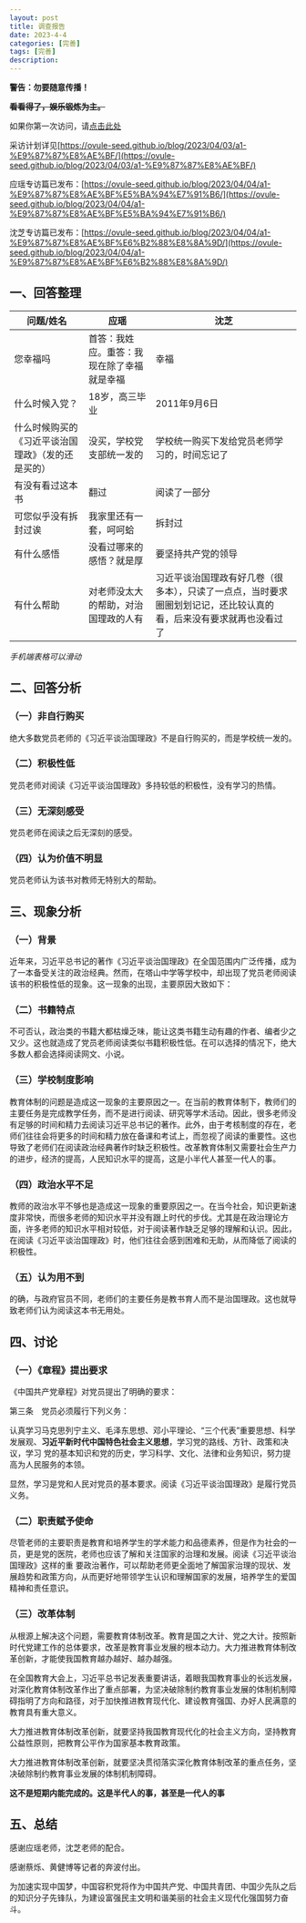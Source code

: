 ```yaml
---
layout: post
title: 调查报告
date: 2023-4-4
categories: [完善]
tags: [完善]
description: 
---
```


**警告：勿要随意传播！**

**~~看看得了，娱乐锻炼为主。~~**

如果你第一次访问，请[点击此处](https://ovule-seed.github.io/blog/2023/01/30/z9-%E6%A0%B8%E5%BF%83/)

采访计划详见[https://ovule-seed.github.io/blog/2023/04/03/a1-%E9%87%87%E8%AE%BF/](https://ovule-seed.github.io/blog/2023/04/03/a1-%E9%87%87%E8%AE%BF/)

应瑶专访篇已发布：[https://ovule-seed.github.io/blog/2023/04/04/a1-%E9%87%87%E8%AE%BF%E5%BA%94%E7%91%B6/](https://ovule-seed.github.io/blog/2023/04/04/a1-%E9%87%87%E8%AE%BF%E5%BA%94%E7%91%B6/)

沈芝专访篇已发布：[https://ovule-seed.github.io/blog/2023/04/04/a1-%E9%87%87%E8%AE%BF%E6%B2%88%E8%8A%9D/](https://ovule-seed.github.io/blog/2023/04/04/a1-%E9%87%87%E8%AE%BF%E6%B2%88%E8%8A%9D/)

## 一、回答整理

|问题/姓名|应瑶|沈芝|
|---|---|---|
|您幸福吗|首答：我姓应。重答：我现在除了幸福就是幸福|幸福|
|什么时候入党？|18岁，高三毕业|2011年9月6日|
|什么时候购买的《习近平谈治国理政》（发的还是买的）|没买，学校党支部统一发的|学校统一购买下发给党员老师学习的，时间忘记了|
|有没有看过这本书|翻过|阅读了一部分|
|可您似乎没有拆封过诶|我家里还有一套，呵呵蛤|拆封过|
|有什么感悟|没看过哪来的感悟？就是厚|要坚持共产党的领导|
|有什么帮助|对老师没太大的帮助，对治国理政的人有|习近平谈治国理政有好几卷（很多本），只读了一点点，当时要求圈圈划划记记，还比较认真的看，后来没有要求就再也没看过了|

*手机端表格可以滑动*

## 二、回答分析

### （一）非自行购买

绝大多数党员老师的《习近平谈治国理政》不是自行购买的，而是学校统一发的。

### （二）积极性低

党员老师对阅读《习近平谈治国理政》多持较低的积极性，没有学习的热情。

### （三）无深刻感受

党员老师在阅读之后无深刻的感受。

### （四）认为价值不明显

党员老师认为该书对教师无特别大的帮助。

## 三、现象分析

### （一）背景

近年来，习近平总书记的著作《习近平谈治国理政》在全国范围内广泛传播，成为了一本备受关注的政治经典。然而，在塔山中学等学校中，却出现了党员老师阅读该书的积极性低的现象。这一现象的出现，主要原因大致如下：

### （二）书籍特点

不可否认，政治类的书籍大都枯燥乏味，能让这类书籍生动有趣的作者、编者少之又少。这也就造成了党员老师阅读类似书籍积极性低。在可以选择的情况下，绝大多数人都会选择阅读网文、小说。

### （三）学校制度影响

教育体制的问题是造成这一现象的主要原因之一。在当前的教育体制下，教师们的主要任务是完成教学任务，而不是进行阅读、研究等学术活动。因此，很多老师没有足够的时间和精力去阅读习近平总书记的著作。此外，由于考核制度的存在，老师们往往会将更多的时间和精力放在备课和考试上，而忽视了阅读的重要性。这也导致了老师们在阅读政治经典著作时缺乏积极性。改革教育体制又需要社会生产力的进步，经济的提高，人民知识水平的提高，这是小半代人甚至一代人的事。

### （四）政治水平不足

教师的政治水平不够也是造成这一现象的重要原因之一。在当今社会，知识更新速度非常快，而很多老师的知识水平并没有跟上时代的步伐。尤其是在政治理论方面，许多老师的知识水平相对较低，对于阅读著作缺乏足够的理解和认识。因此，在阅读《习近平谈治国理政》时，他们往往会感到困难和无助，从而降低了阅读的积极性。

### （五）认为用不到

的确，与政府官员不同，老师们的主要任务是教书育人而不是治国理政。这也就导致老师们认为阅读这本书无用处。

## 四、讨论

### （一）《章程》提出要求

《中国共产党章程》对党员提出了明确的要求：

第三条　党员必须履行下列义务：

认真学习马克思列宁主义、毛泽东思想、邓小平理论、“三个代表”重要思想、科学发展观、**习近平新时代中国特色社会主义思想**，学习党的路线、方针、政策和决议，学习
党的基本知识和党的历史，学习科学、文化、法律和业务知识，努力提高为人民服务的本领。

显然，学习是党和人民对党员的基本要求。阅读《习近平谈治国理政》是履行党员义务。

### （二）职责赋予使命

尽管老师的主要职责是教育和培养学生的学术能力和品德素养，但是作为社会的一员，更是党的医院，老师也应该了解和关注国家的治理和发展。阅读《习近平谈治国理政》这样的重
要政治著作，可以帮助老师更全面地了解国家治理的现状、发展趋势和政策方向，从而更好地带领学生认识和理解国家的发展，培养学生的爱国精神和责任意识。

### （三）改革体制

从根源上解决这个问题，需要教育体制改革。教育是国之大计、党之大计。按照新时代党建工作的总体要求，改革是教育事业发展的根本动力。大力推进教育体制改革创新，才能使我国教育越办越好、越办越强。

在全国教育大会上，习近平总书记发表重要讲话，着眼我国教育事业的长远发展，对深化教育体制改革作出了重点部署，为坚决破除制约教育事业发展的体制机制障碍指明了方向和路径，对于加快推进教育现代化、建设教育强国、办好人民满意的教育具有重大意义。

大力推进教育体制改革创新，就要坚持我国教育现代化的社会主义方向，坚持教育公益性原则，把教育公平作为国家基本教育政策。

大力推进教育体制改革创新，就要坚决贯彻落实深化教育体制改革的重点任务，坚决破除制约教育事业发展的体制机制障碍。

**这不是短期内能完成的。这是半代人的事，甚至是一代人的事**

## 五、总结

感谢应瑶老师，沈芝老师的配合。

感谢蔡烁、黄健博等记者的奔波付出。

为加速实现中国梦，中国容积党将作为中国共产党、中国共青团、中国少先队之后的知识分子先锋队，为建设富强民主文明和谐美丽的社会主义现代化强国努力奋斗。













